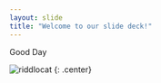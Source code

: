 ```yaml
---
layout: slide
title: "Welcome to our slide deck!"
---
```


Good Day

![riddlocat](https://octodex.github.com/images/riddlocat.png)
{: .center}
